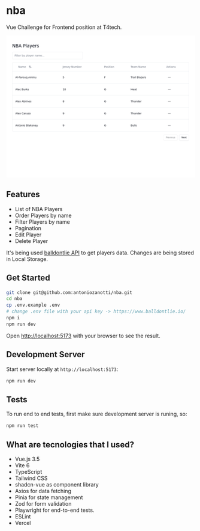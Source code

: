 # nba

Vue Challenge for Frontend position at T4tech.

![Alt text](./tests/players-test.ts-snapshots/Players-should-display-elements-1-lg-linux.png?raw=true "NBA Players")

## Features

- List of NBA Players
- Order Players by name
- Filter Players by name
- Pagination
- Edit Player
- Delete Player

It's being used [balldontlie API](https://www.balldontlie.io/) to get players data. Changes are being stored in Local Storage.

## Get Started

```bash
git clone git@github.com:antoniozanotti/nba.git
cd nba
cp .env.example .env
# change .env file with your api key -> https://www.balldontlie.io/
npm i
npm run dev
```

Open [http://localhost:5173](http://localhost:5173) with your browser to see the result.

## Development Server

Start server locally at `http://localhost:5173`:

```bash
npm run dev
```

## Tests

To run end to end tests, first make sure development server is runing, so:

```bash
npm run test
```

## What are tecnologies that I used?

- Vue.js 3.5
- Vite 6
- TypeScript
- Tailwind CSS
- shadcn-vue as component library
- Axios for data fetching
- Pinia for state management
- Zod for form validation
- Playwright for end-to-end tests.
- ESLint
- Vercel
